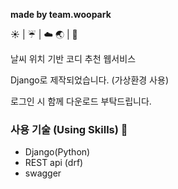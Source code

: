 <b>made by team.woopark</b>

:sunny: | :umbrella: | :cloud:
:earth_asia: | :shirt:

날씨 위치 기반 코디 추천 웹서비스

Django로 제작되었습니다. (가상환경 사용)

로그인 시 함께 다운로드 부탁드립니다.

### 사용 기술 (Using Skills) :hammer:

- Django(Python)
- REST api (drf)
- swagger

